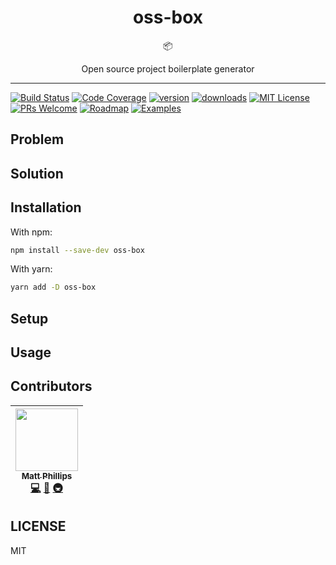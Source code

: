 <div align="center">
<h1>oss-box</h1>

📦

Open source project boilerplate generator
</div>

<hr />

[![Build Status](https://img.shields.io/travis/mattphillips/oss-box.svg?style=flat-square)](https://travis-ci.org/mattphillips/oss-box)
[![Code Coverage](https://img.shields.io/codecov/c/github/mattphillips/oss-box.svg?style=flat-square)](https://codecov.io/github/mattphillips/oss-box)
[![version](https://img.shields.io/npm/v/oss-box.svg?style=flat-square)](https://www.npmjs.com/package/oss-box)
[![downloads](https://img.shields.io/npm/dm/oss-box.svg?style=flat-square)](http://npm-stat.com/charts.html?package=oss-box&from=2017-09-14)
[![MIT License](https://img.shields.io/npm/l/oss-box.svg?style=flat-square)](https://github.com/mattphillips/oss-box/blob/master/LICENSE)
[![PRs Welcome](https://img.shields.io/badge/PRs-welcome-brightgreen.svg?style=flat-square)](http://makeapullrequest.com)
[![Roadmap](https://img.shields.io/badge/%F0%9F%93%94-roadmap-CD9523.svg?style=flat-square)](https://github.com/mattphillips/oss-box/blob/master/docs/ROADMAP.md)
[![Examples](https://img.shields.io/badge/%F0%9F%92%A1-examples-ff615b.svg?style=flat-square)](https://github.com/mattphillips/oss-box/blob/master/docs/EXAMPLES.md)

## Problem

## Solution

## Installation

With npm:
```sh
npm install --save-dev oss-box
```

With yarn:
```sh
yarn add -D oss-box
```

## Setup

## Usage

## Contributors

<!-- ALL-CONTRIBUTORS-LIST:START - Do not remove or modify this section -->
| [<img src="https://avatars0.githubusercontent.com/u/5610087?v=4" width="100px;"/><br /><sub>Matt Phillips</sub>](http://mattphillips.io)<br />[💻](https://github.com/mattphillips/oss-box/commits?author=mattphillips "Code") [📖](https://github.com/mattphillips/oss-box/commits?author=mattphillips "Documentation") [🚇](#infra-mattphillips "Infrastructure (Hosting, Build-Tools, etc)") |
| :---: |
<!-- ALL-CONTRIBUTORS-LIST:END -->

## LICENSE

MIT
